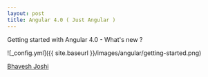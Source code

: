 ```yaml
---
layout: post
title: Angular 4.0 ( Just Angular )
---
```


Getting started with Angular 4.0 - What's new ?

![_config.yml]({{ site.baseurl }}/images/angular/getting-started.png)

[Bhavesh Joshi](https://github.com/bhaveshjoshiofficia)
